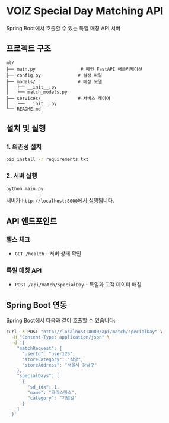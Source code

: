 # VOIZ Special Day Matching API

Spring Boot에서 호출할 수 있는 특일 매칭 API 서버

## 프로젝트 구조

```
ml/
├── main.py                 # 메인 FastAPI 애플리케이션
├── config.py              # 설정 파일
├── models/                # 매칭 모델
│   ├── __init__.py
│   └── match_models.py
├── services/              # 서비스 레이어
│   └── __init__.py
└── README.md
```

## 설치 및 실행

### 1. 의존성 설치

```bash
pip install -r requirements.txt
```

### 2. 서버 실행

```bash
python main.py
```

서버가 `http://localhost:8000`에서 실행됩니다.

## API 엔드포인트

### 헬스 체크

-   `GET /health` - 서버 상태 확인

### 특일 매칭 API

-   `POST /api/match/specialDay` - 특일과 고객 데이터 매칭

## Spring Boot 연동

Spring Boot에서 다음과 같이 호출할 수 있습니다:

```bash
curl -X POST "http://localhost:8000/api/match/specialDay" \
  -H "Content-Type: application/json" \
  -d '{
    "matchRequest": {
      "userId": "user123",
      "storeCategory": "식당",
      "storeAddress": "서울시 강남구"
    },
    "specialDays": [
      {
        "sd_idx": 1,
        "name": "크리스마스",
        "category": "기념일"
      }
    ]
  }'
```
